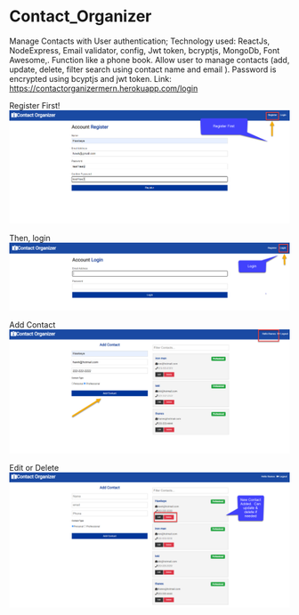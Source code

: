 # Contact_Organizer
Manage Contacts with User authentication; 
Technology used: ReactJs, NodeExpress, Email validator, config, Jwt token, bcryptjs, MongoDb, Font Awesome,.
Function like a phone book.  Allow user to manage contacts (add, update, delete, filter search using contact name and email ). Password is encrypted using bcyptjs and jwt token.
Link:  https://contactorganizermern.herokuapp.com/login

Register First!
![alt text](https://github.com/AbrahamTesla/Contact_Organizer/blob/master/client/src/Image/register.png) 

Then, login
![alt text](https://github.com/AbrahamTesla/Contact_Organizer/blob/master/client/src/Image/login.png) 

Add Contact
![alt text](https://github.com/AbrahamTesla/Contact_Organizer/blob/master/client/src/Image/addContact.png) 

Edit or Delete
![alt text](https://github.com/AbrahamTesla/Contact_Organizer/blob/master/client/src/Image/editAndDelete.png) 

